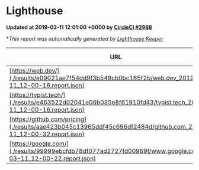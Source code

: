 
# Lighthouse

**Updated at 2019-03-11 12:01:00 +0000 by [CircleCI #2988](https://circleci.com/gh/ItinerisLtd/lighthouse-keeper-example/2988)**

**This report was automatically generated by [Lighthouse Keeper](https://github.com/itinerisltd/lighthouse-keeper)*

| URL | Performance | Accessibility | Best Practices | SEO | PWA | Updated At |
| --- | --- | --- | --- | --- | --- | --- |
| [https://web.dev/](./results/e09021ae7f54dd9f3b549cb0bc165f2b/web.dev_2019-03-11_12-00-16.report.json) | 0.96 | 0.93 | 1 | 0.87 | 1 | 2019-03-11T12:00:16.677Z |
| [https://typist.tech/](./results/e463522d02041e06b035e8f61910fd43/typist.tech_2019-03-11_12-00-16.report.json) | 1 |  |  |  |  | 2019-03-11T12:00:16.207Z |
| [https://github.com/pricing](./results/aae423b045c13965ddf45c696df2484d/github.com_2019-03-11_12-00-32.report.json) | 0.8 | 0.89 | 0.93 | 0.91 | 0.58 | 2019-03-11T12:00:32.077Z |
| [https://google.com/](./results/99999ebcfdb78df077ad2727fd00969f/www.google.com_2019-03-11_12-00-22.report.json) | 0.94 | 0.71 | 0.93 | 0.82 | 0.58 | 2019-03-11T12:00:22.527Z |

